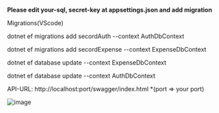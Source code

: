 **Please edit your-sql, secret-key at appsettings.json and add migration**

Migrations(VScode)

dotnet ef migrations add secordAuth --context AuthDbContext

dotnet ef migrations add secordExpense --context ExpenseDbContext

dotnet ef database update  --context ExpenseDbContext

dotnet ef database update  --context AuthDbContext


API-URL: http://localhost:port/swagger/index.html *(port => your port)

![image](https://github.com/JenzMicx/Expense-API/assets/142468203/f79e6f00-c243-4d88-b96f-00167e0e7dbd)
